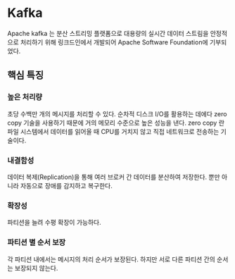 # Kafka

Apache kafka 는 분산 스트리밍 플랫폼으로 대용량의 실시간 데이터 스트림을 안정적으로 처리하기 위해 링크드인에서 개발되어
Apache Software Foundation에 기부되었다.

## 핵심 특징

### 높은 처리량

초당 수백만 개의 메시지를 처리할 수 있다. 순차적 디스크 I/O를 활용하는 데에다 zero copy 기술을 사용하기 때문에 거의 메모리 수준으로 높은 성능을 낸다. 
zero copy 란 파일 시스템에서 데이터를 읽어올 때 CPU를 거치지 않고 직접 네트워크로 전송하는 기술이다. 

### 내결함성

데이터 복제(Replication)을 통해 여러 브로커 간 데이터를 분산하여 저장한다. 뿐만 아니라 자동으로 장애를 감지하고 복구한다.

### 확장성

파티션을 늘려 수평 확장이 가능하다. 

### 파티션 별 순서 보장

각 파티션 내에서는 메시지의 처리 순서가 보장된다. 하지만 서로 다른 파티션 간의 순서는 보장되지 않는다.

